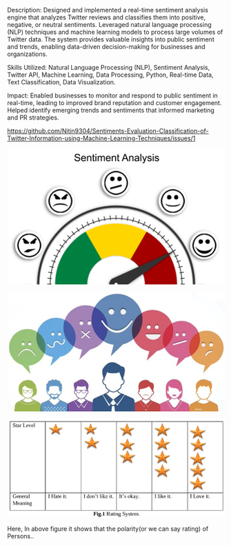 Description: Designed and implemented a real-time sentiment analysis engine that analyzes Twitter reviews and classifies them into positive, negative, or neutral sentiments. Leveraged natural language processing (NLP) techniques and machine learning models to process large volumes of Twitter data. The system provides valuable insights into public sentiment and trends, enabling data-driven decision-making for businesses and organizations.

Skills Utilized: Natural Language Processing (NLP), Sentiment Analysis, Twitter API, Machine Learning, Data Processing, Python, Real-time Data, Text Classification, Data Visualization.

Impact: Enabled businesses to monitor and respond to public sentiment in real-time, leading to improved brand reputation and customer engagement. Helped identify emerging trends and sentiments that informed marketing and PR strategies.

https://github.com/Nitin9304/Sentiments-Evaluation-Classification-of-Twitter-Information-using-Machine-Learning-Techniques/issues/1



![image_alt](https://github.com/Nitin9304/Sentiments-Evaluation-Classification-of-Twitter-Information-using-Machine-Learning-Techniques/blob/6c4edd8ea6242fa485bf6b230076e9cb5e2f1417/Sentiment%20An.gif)

![image_alt](https://github.com/Nitin9304/Sentiments-Evaluation-Classification-of-Twitter-Information-using-Machine-Learning-Techniques/blob/92c62cd4024aee10d8eeff33186fe13fea3a303a/sentiment.jpg)

![image_alt](https://github.com/Nitin9304/Sentiments-Evaluation-Classification-of-Twitter-Information-using-Machine-Learning-Techniques/blob/73fce831bf6265f14780b34d6a8c1eddee42885d/Screenshot%202025-04-06%20222629.png)

Here, In above  figure it shows that the polarity(or we can say rating) of Persons..

